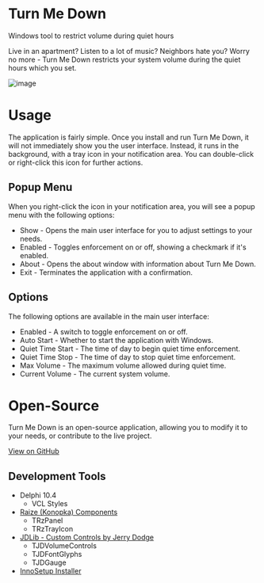 # Turn Me Down
Windows tool to restrict volume during quiet hours

Live in an apartment? Listen to a lot of music? Neighbors hate you? Worry no more - Turn Me Down restricts your system volume during the quiet hours which you set. 

![image](https://github.com/user-attachments/assets/5a55e30b-9113-40ce-8d58-429e79e3c16c)


# Usage

The application is fairly simple. Once you install and run Turn Me Down, it will not immediately show you the user interface. Instead, it runs in the background, with a tray icon in your notification area. You can double-click or right-click this icon for further actions.

## Popup Menu

When you right-click the icon in your notification area, you will see a popup menu with the following options:

- Show - Opens the main user interface for you to adjust settings to your needs.
- Enabled - Toggles enforcement on or off, showing a checkmark if it's enabled.
- About - Opens the about window with information about Turn Me Down.
- Exit - Terminates the application with a confirmation.

## Options

The following options are available in the main user interface:

- Enabled - A switch to toggle enforcement on or off.
- Auto Start - Whether to start the application with Windows.
- Quiet Time Start - The time of day to begin quiet time enforcement.
- Quiet Time Stop - The time of day to stop quiet time enforcement.
- Max Volume - The maximum volume allowed during quiet time.
- Current Volume - The current system volume.

# Open-Source

Turn Me Down is an open-source application, allowing you to modify it to your needs, or contribute to the live project.

[View on GitHub](https://github.com/djjd47130/TurnMeDown)

## Development Tools

- Delphi 10.4
  - VCL Styles
- [Raize (Konopka) Components](https://raize.com/forums/forum/konopka-signature-vcl-controls-formerly-raize-components/)
  - TRzPanel
  - TRzTrayIcon
- [JDLib - Custom Controls by Jerry Dodge](https://github.com/djjd47130/JDLib)
  -  TJDVolumeControls
  -  TJDFontGlyphs
  -  TJDGauge
- [InnoSetup Installer](https://jrsoftware.org/isinfo.php)


